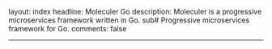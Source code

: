 layout: index
headline: Moleculer Go
description: Moleculer is a progressive microservices framework written in Go.
sub# Progressive microservices framework for Go.
comments: false

---

